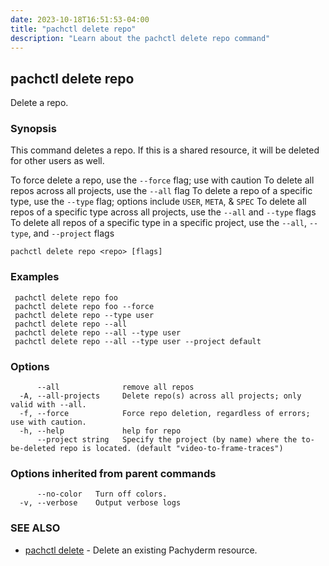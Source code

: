 ```yaml
---
date: 2023-10-18T16:51:53-04:00
title: "pachctl delete repo"
description: "Learn about the pachctl delete repo command"
---
```


## pachctl delete repo

Delete a repo.

### Synopsis

This command deletes a repo. If this is a shared resource, it will be deleted for other users as well. 

 To force delete a repo, use the `--force` flag; use with caution 
 To delete all repos across all projects, use the `--all` flag 
 To delete a repo of a specific type, use the `--type` flag; options include `USER`, `META`, & `SPEC` 
 To delete all repos of a specific type across all projects, use the `--all` and `--type` flags 
 To delete all repos of a specific type in a specific project, use the `--all`, `--type`, and `--project` flags 



```
pachctl delete repo <repo> [flags]
```

### Examples

```
 pachctl delete repo foo 
 pachctl delete repo foo --force 
 pachctl delete repo --type user 
 pachctl delete repo --all 
 pachctl delete repo --all --type user 
 pachctl delete repo --all --type user --project default
```

### Options

```
      --all              remove all repos
  -A, --all-projects     Delete repo(s) across all projects; only valid with --all.
  -f, --force            Force repo deletion, regardless of errors; use with caution.
  -h, --help             help for repo
      --project string   Specify the project (by name) where the to-be-deleted repo is located. (default "video-to-frame-traces")
```

### Options inherited from parent commands

```
      --no-color   Turn off colors.
  -v, --verbose    Output verbose logs
```

### SEE ALSO

* [pachctl delete](../pachctl_delete)	 - Delete an existing Pachyderm resource.

